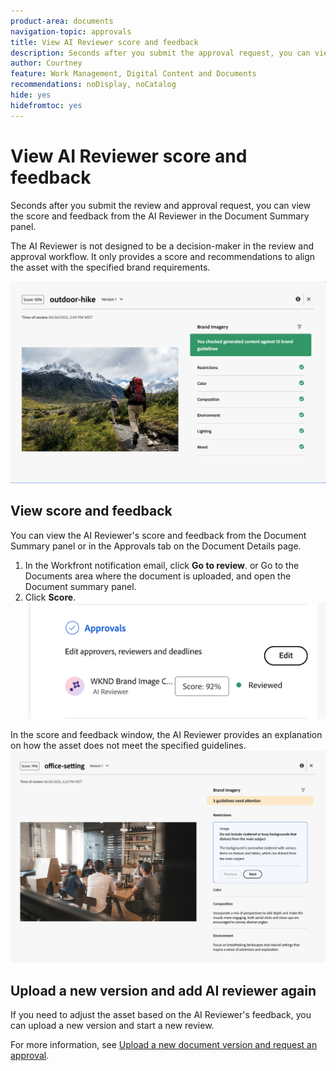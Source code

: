 ```yaml
---
product-area: documents
navigation-topic: approvals
title: View AI Reviewer score and feedback 
description: Seconds after you submit the approval request, you can view the score and feedback from the AI Reviewer in the Document Summary panel.
author: Courtney
feature: Work Management, Digital Content and Documents
recommendations: noDisplay, noCatalog
hide: yes
hidefromtoc: yes
---
```


# View AI Reviewer score and feedback 

Seconds after you submit the review and approval request, you can view the score and feedback from the AI Reviewer in the Document Summary panel. 

The AI Reviewer is not designed to be a decision-maker in the review and approval workflow. It only provides a score and recommendations to align the asset with the specified brand requirements. 

![AI reviewer feedback](assets/ai-reviewer-feedback.png)

## View score and feedback 

You can view the AI Reviewer's score and feedback from the Document Summary panel or in the Approvals tab on the Document Details page. 

1. In the Workfront notification email, click **Go to review**. 
or
Go to the Documents area where the document is uploaded, and open the Document summary panel.
1. Click **Score**.
    ![view document score](assets/view-score.png)

In the score and feedback window, the AI Reviewer provides an explanation on how the asset does not meet the specified guidelines. 
![AI reviewer feedback needs attention](assets/ai-reviewer-needs-attention.png)

## Upload a new version and add AI reviewer again

If you need to adjust the asset based on the AI Reviewer's feedback, you can upload a new version and start a new review. 

For more information, see [Upload a new document version and request an approval](/help/quicksilver/review-and-approve-work/document-reviews-and-approvals/manage-document-approvals/upload-new-doc-version.md).